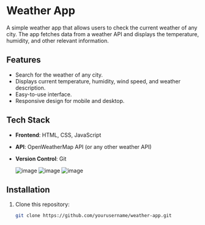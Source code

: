 # Weather App

A simple weather app that allows users to check the current weather of any city. The app fetches data from a weather API and displays the temperature, humidity, and other relevant information.

## Features

- Search for the weather of any city.
- Displays current temperature, humidity, wind speed, and weather description.
- Easy-to-use interface.
- Responsive design for mobile and desktop.

## Tech Stack

- **Frontend**: HTML, CSS, JavaScript
- **API**: OpenWeatherMap API (or any other weather API)
- **Version Control**: Git

  ![image](https://github.com/user-attachments/assets/69307186-c88c-40a4-95a3-6e80b3d98b33)
  ![image](https://github.com/user-attachments/assets/9a81fa56-a81c-4ea4-b5ce-61626dff7d2d)
  ![image](https://github.com/user-attachments/assets/640338c8-aee6-4e7f-81c4-e2d016c0ee3a)




## Installation

1. Clone this repository:
   ```bash
   git clone https://github.com/yourusername/weather-app.git
